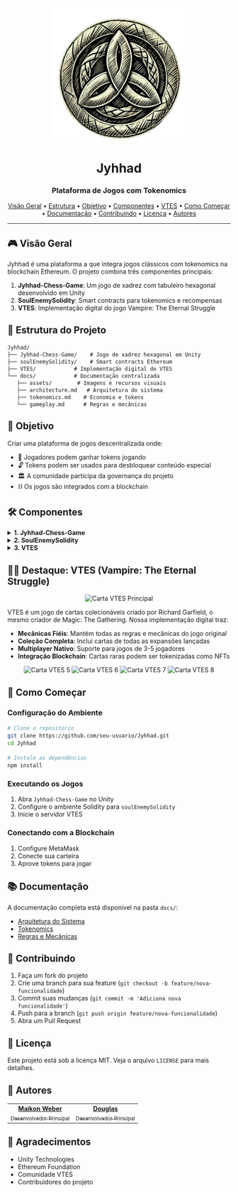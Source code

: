 <p align="center">
  <img src="docs/assets/logo.png" alt="Jyhhad Logo" width="300"/>
</p>

<h1 align="center">Jyhhad</h1>
<h3 align="center">Plataforma de Jogos com Tokenomics</h3>

<p align="center">
  <a href="#visão-geral">Visão Geral</a> •
  <a href="#estrutura-do-projeto">Estrutura</a> •
  <a href="#objetivo">Objetivo</a> •
  <a href="#componentes">Componentes</a> •
  <a href="#destaque-vtes-vampire-the-eternal-struggle">VTES</a> •
  <a href="#como-começar">Como Começar</a> •
  <a href="#documentação">Documentação</a> •
  <a href="#contribuindo">Contribuindo</a> •
  <a href="#licença">Licença</a> •
  <a href="#autores">Autores</a>
</p>

---

## 🎮 Visão Geral
Jyhhad é uma plataforma  a que integra jogos clássicos com tokenomics na blockchain Ethereum. O projeto combina três componentes principais:

1. **Jyhhad-Chess-Game**: Um jogo de xadrez com tabuleiro hexagonal desenvolvido em Unity
2. **SoulEnemySolidity**: Smart contracts para tokenomics e recompensas
3. **VTES**: Implementação digital do jogo Vampire: The Eternal Struggle

## 📁 Estrutura do Projeto

```
Jyhhad/
├── Jyhhad-Chess-Game/    # Jogo de xadrez hexagonal em Unity
├── soulEnemySolidity/    # Smart contracts Ethereum
├── VTES/            # Implementação digital do VTES
└── docs/            # Documentação centralizada
   ├── assets/        # Imagens e recursos visuais
   ├── architecture.md   # Arquitetura do sistema
   ├── tokenomics.md    # Economia e tokens
   └── gameplay.md      # Regras e mecânicas
```

## 🎯 Objetivo
Criar uma plataforma de jogos descentralizada onde:
- 🎲 Jogadores podem ganhar tokens jogando
- 🔓 Tokens podem ser usados para desbloquear conteúdo especial
- 🏛️ A comunidade participa da governança do projeto
- ⛓️ Os jogos são integrados com a blockchain

## 🛠️ Componentes

<details>
  <summary><b>1. Jyhhad-Chess-Game</b></summary>
  <ul>
   <li>Tabuleiro hexagonal  </li>
   <li>Sistema de recompensas integrado</li>
   <li>Interface moderna e intuitiva</li>
   <li>Multiplayer online</li>
  </ul>
</details>

<details>
  <summary><b>2. SoulEnemySolidity</b></summary>
  <ul>
   <li>Token ERC-20 "Soul of Enemy"</li>
   <li>Sistema de recompensas</li>
   <li>Smart contracts para governança</li>
   <li>Integração com jogos</li>
  </ul>
</details>

<details>
  <summary><b>3. VTES</b></summary>
  <ul>
   <li>Implementação digital do jogo de cartas</li>
   <li>Sistema de ranking e recompensas</li>
   <li>Integração com tokenomics</li>
   <li>Multiplayer online</li>
  </ul>
  
  <h4>Exemplos de Cartas</h4>
  <p align="center">
   <img src="VTES-Card-Game/assets/cards/page_14_image_4.jpeg" alt="Carta VTES 1" width="150"/>
   <img src="VTES-Card-Game/assets/cards/page_7_image_1.jpeg" alt="Carta VTES 2" width="150"/>
   <img src="VTES-Card-Game/assets/cards/page_13_image_5.jpeg" alt="Carta VTES 3" width="150"/>
   <img src="VTES-Card-Game/assets/cards/page_14_image_6.jpeg" alt="Carta VTES 4" width="150"/>
  </p>
  
  <p align="center">
   <i>Vampire: The Eternal Struggle é um jogo de cartas estratégico baseado no universo de World of Darkness.</i>
  </p>
</details>

## 🧛‍♂️ Destaque: VTES (Vampire: The Eternal Struggle)

<p align="center">
  <img src="VTES/assets/cards/page_7_image_3.jpeg" alt="Carta VTES Principal" width="180"/>
</p>

VTES é um jogo de cartas colecionáveis criado por Richard Garfield, o mesmo criador de Magic: The Gathering. Nossa implementação digital traz:

- **Mecânicas Fiéis**: Mantém todas as regras e mecânicas do jogo original
- **Coleção Completa**: Inclui cartas de todas as expansões lançadas
- **Multiplayer Nativo**: Suporte para jogos de 3-5 jogadores
- **Integração Blockchain**: Cartas raras podem ser tokenizadas como NFTs

<p align="center">
  <img src="VTES/assets/cards/page_12_image_6.jpeg" alt="Carta VTES 5" width="120"/>
  <img src="VTES/assets/cards/page_9_image_8.jpeg" alt="Carta VTES 6" width="120"/>
  <img src="VTES/assets/cards/page_10_image_4.jpeg" alt="Carta VTES 7" width="120"/>
  <img src="VTES/assets/cards/page_8_image_3.jpeg" alt="Carta VTES 8" width="120"/>
</p>

## 🚀 Como Começar

### Configuração do Ambiente

```bash
# Clone o repositório
git clone https://github.com/seu-usuario/Jyhhad.git
cd Jyhhad

# Instale as dependências
npm install
```

### Executando os Jogos
1. Abra `Jyhhad-Chess-Game` no Unity
2. Configure o ambiente Solidity para `soulEnemySolidity`
3. Inicie o servidor VTES

### Conectando com a Blockchain
1. Configure MetaMask
2. Conecte sua carteira
3. Aprove tokens para jogar

## 📚 Documentação
A documentação completa está disponível na pasta `docs/`:
- [Arquitetura do Sistema](docs/architecture.md)
- [Tokenomics](docs/tokenomics.md)
- [Regras e Mecânicas](docs/gameplay.md)

## 🤝 Contribuindo
1. Faça um fork do projeto
2. Crie uma branch para sua feature (`git checkout -b feature/nova-funcionalidade`)
3. Commit suas mudanças (`git commit -m 'Adiciona nova funcionalidade'`)
4. Push para a branch (`git push origin feature/nova-funcionalidade`)
5. Abra um Pull Request

## 📜 Licença
Este projeto está sob a licença MIT. Veja o arquivo `LICENSE` para mais detalhes.

## 👥 Autores

<table>
  <tr>
   <td align="center">
    <a href="https://github.com/maikonweber">
      <b>Maikon Weber</b><br />
      <sub>Desenvolvedor Principal</sub>
    </a>
   </td>
   <td align="center">
    <a href="https://github.com/douglas">
      <b>Douglas</b><br />
      <sub>Desenvolvedor Principal</sub>
    </a>
   </td>
  </tr>
</table>

## 🙏 Agradecimentos
- Unity Technologies
- Ethereum Foundation
- Comunidade VTES
- Contribuidores do projeto 
